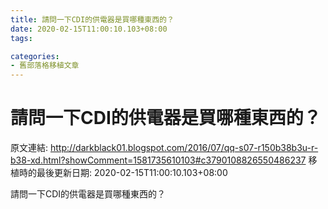 ```yaml
---
title: 請問一下CDI的供電器是買哪種東西的？
date: 2020-02-15T11:00:10.103+08:00
tags: 

categories:
- 舊部落格移植文章
---
```


# 請問一下CDI的供電器是買哪種東西的？

原文連結: http://darkblack01.blogspot.com/2016/07/qq-s07-r150b38b3u-r-b38-xd.html?showComment=1581735610103#c3790108826550486237
移植時的最後更新日期: 2020-02-15T11:00:10.103+08:00

請問一下CDI的供電器是買哪種東西的？
